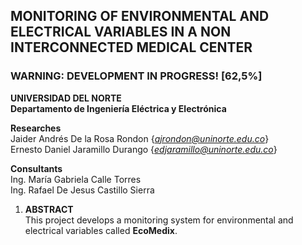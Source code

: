 ## MONITORING OF ENVIRONMENTAL AND ELECTRICAL VARIABLES IN A NON INTERCONNECTED MEDICAL CENTER

### WARNING: DEVELOPMENT IN PROGRESS! [62,5%]  

**UNIVERSIDAD DEL NORTE**  
**Departamento de Ingeniería Eléctrica y Electrónica**  

**Researches**  
Jaider Andrés De la Rosa Rondon     {*ajrondon@uninorte.edu.co*}  
Ernesto Daniel Jaramillo Durango    {*edjaramillo@uninorte.edu.co*}  

**Consultants**  
Ing. María Gabriela Calle Torres  
Ing. Rafael De Jesus Castillo Sierra  

1. **ABSTRACT**  
This project develops a monitoring system for environmental and electrical variables called **EcoMedix**.
